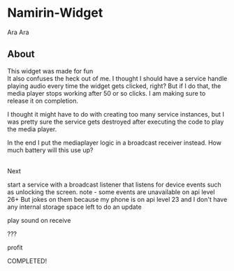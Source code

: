 # Namirin-Widget
Ara Ara

<H2>About</H2>
This widget was made for fun

<br/>
It also confuses the heck out of me. I thought I should have a service handle playing audio every time the widget gets clicked, right?
But if I do that, the media player stops working after 50 or so clicks. I am making sure to release it on completion.

I thought it might have to do with creating too many service instances, but I was pretty sure the service gets destroyed after executing
the code to play the media player. 

In the end I put the mediaplayer logic in a broadcast receiver instead. How much battery will this use up?

<br/>
Next 

start a service with a broadcast listener that listens for device events such as unlocking the screen.
note - some events are unavailable on api level 26+
But jokes on them because my phone is on api level 23 and I don't have any internal storage space left to do an update

play sound on receive

???

profit

COMPLETED!
